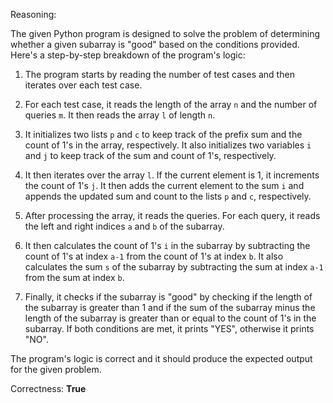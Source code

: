 Reasoning:

The given Python program is designed to solve the problem of determining whether a given subarray is "good" based on the conditions provided. Here's a step-by-step breakdown of the program's logic:

1. The program starts by reading the number of test cases and then iterates over each test case.

2. For each test case, it reads the length of the array `n` and the number of queries `m`. It then reads the array `l` of length `n`.

3. It initializes two lists `p` and `c` to keep track of the prefix sum and the count of 1's in the array, respectively. It also initializes two variables `i` and `j` to keep track of the sum and count of 1's, respectively.

4. It then iterates over the array `l`. If the current element is 1, it increments the count of 1's `j`. It then adds the current element to the sum `i` and appends the updated sum and count to the lists `p` and `c`, respectively.

5. After processing the array, it reads the queries. For each query, it reads the left and right indices `a` and `b` of the subarray.

6. It then calculates the count of 1's `i` in the subarray by subtracting the count of 1's at index `a-1` from the count of 1's at index `b`. It also calculates the sum `s` of the subarray by subtracting the sum at index `a-1` from the sum at index `b`.

7. Finally, it checks if the subarray is "good" by checking if the length of the subarray is greater than 1 and if the sum of the subarray minus the length of the subarray is greater than or equal to the count of 1's in the subarray. If both conditions are met, it prints "YES", otherwise it prints "NO".

The program's logic is correct and it should produce the expected output for the given problem.

Correctness: **True**